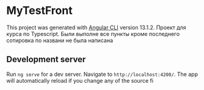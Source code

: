 # MyTestFront

This project was generated with [Angular CLI](https://github.com/angular/angular-cli) version 13.1.2.
Проект для курса по Typescript. Были выполне  все пункты кроме последнего сотировка по названи не была написана 
## Development server

Run `ng serve` for a dev server. Navigate to `http://localhost:4200/`. The app will automatically reload if you change any of the source fi
